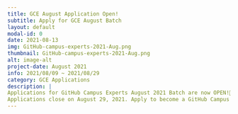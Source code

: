 ```yaml
---
title: GCE August Application Open!
subtitle: Apply for GCE August Batch
layout: default
modal-id: 0
date: 2021-08-13
img: GitHub-campus-experts-2021-Aug.png
thumbnail: GitHub-campus-experts-2021-Aug.png
alt: image-alt
project-date: August 2021
info: 2021/08/09 ~ 2021/08/29
category: GCE Applications
description: |
Applications for GitHub Campus Experts August 2021 Batch are now OPEN!🚩
Applications close on August 29, 2021. Apply to become a GitHub Campus Expert!🚀 Join our GCE Journey. We are waiting for you. 😊✨ https://apply.githubcampus.expert
---
```

